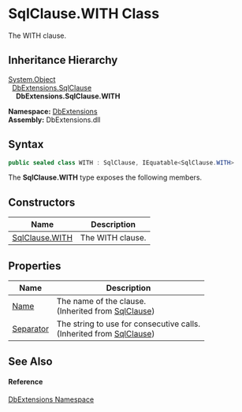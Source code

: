 SqlClause.WITH Class
====================
The WITH clause.


Inheritance Hierarchy
---------------------
[System.Object][1]  
  [DbExtensions.SqlClause][2]  
    **DbExtensions.SqlClause.WITH**  
  
**Namespace:** [DbExtensions][3]  
**Assembly:** DbExtensions.dll

Syntax
------

```csharp
public sealed class WITH : SqlClause, IEquatable<SqlClause.WITH>
```

The **SqlClause.WITH** type exposes the following members.


Constructors
------------

| Name                | Description      |
| ------------------- | ---------------- |
| [SqlClause.WITH][4] | The WITH clause. |


Properties
----------

| Name           | Description                                                                  |
| -------------- | ---------------------------------------------------------------------------- |
| [Name][5]      | The name of the clause.<br/>(Inherited from [SqlClause][2])                  |
| [Separator][6] | The string to use for consecutive calls.<br/>(Inherited from [SqlClause][2]) |


See Also
--------

#### Reference
[DbExtensions Namespace][3]  

[1]: https://learn.microsoft.com/dotnet/api/system.object
[2]: ../SqlClause/README.md
[3]: ../README.md
[4]: _ctor.md
[5]: ../SqlClause/Name.md
[6]: ../SqlClause/Separator.md
